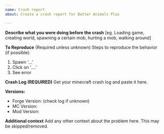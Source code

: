 ```yaml
---
name: Crash report
about: Create a crash report for Better Animals Plus

---
```


**Describe what you were doing before the crash**
[eg. Loading game, creating world, spawning a certain mob, hurting a mob, walking around]

**To Reproduce** (Required unless unknown)
Steps to reproduce the behavior (if possible):
1. Spawn '...'
2. Click on '....'
3. See error

**Crash Log (REQUIRED)**
Get your minecraft crash log and paste it here.

**Versions:**
 - Forge Version: (check log if unknown)
 - MC Version:
 - Mod Version:

**Additional context**
Add any other context about the problem here. This may be skipped/removed.
